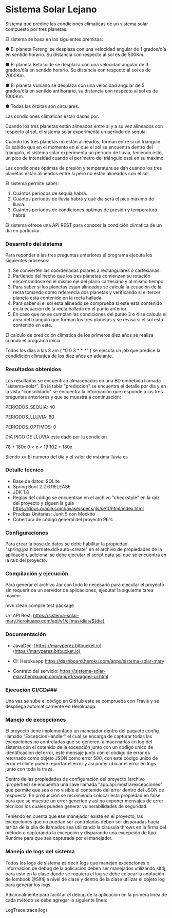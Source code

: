 # Sistema Solar Lejano #

Sistema que predice las condiciones climaticas de un sistema solar compuesto por tres planetas. 

El sistema se basa en las siguientes premisas:

●  El planeta Ferengi se desplaza con una velocidad angular de 1 grados/día en sentido
horario. Su distancia con respecto al sol es de 500Km.

●  El planeta Betasoide se desplaza con una velocidad angular de 3 grados/día en sentido
horario. Su distancia con respecto al sol es de 2000Km.

●  El planeta Vulcano se desplaza con una velocidad angular de 5 grados/día en sentido
anti­horario, su distancia con respecto al sol es de 1000Km.

●  Todas las órbitas son circulares.

Las condiciones climaticas estan dadas por:

Cuando los tres planetas están alineados entre sí y a su vez alineados con respecto al sol, el
sistema solar experimenta un período de sequía.

Cuando los tres planetas no están alineados, forman entre sí un triángulo. Es sabido que en el
momento en el que el sol se encuentra dentro del triángulo, el sistema solar experimenta un
período de lluvia, teniendo éste, un pico de intensidad cuando el perímetro del triángulo está en
su máximo.

Las condiciones óptimas de presión y temperatura se dan cuando los tres planetas están
alineados entre sí pero no están alineados con el sol.

El sistema permite saber:

1. Cuántos períodos de sequía habrá.
2. Cuántos períodos de lluvia habrá y qué día será el pico máximo de lluvia.
3. Cuántos períodos de condiciones óptimas de presión y temperatura habrá.

El sistema ofrece una API REST para conocer la condición climatica de un dia en particular.

### Desarrollo del sistema  ###

Para reponder a las tres preguntas anteriores el programa ejecuta los siguientes procesos:

1. Se convierten las coordenadas polares a rectangulares o cartesianas.
2. Partiendo del hecho que los tres planetas comienzan su rotación encontrandose en el mismo eje del plano cartesiano y al mismo tiempo.
3. Para saber si los planetas estan alineados se calcula la ecuación de la recta tomando como referencia dos planetas y  verificando si el tercer planeta esta contenido en la recta hallada.
4. Para saber si el sol esta alineado se comprueba si este esta contenido en la ecuación de la recta hallada en el punto anterior.
5. En caso que no se cumplan las condiciones del punto 3 o 4 se calcula el area del triangulo que forman los tres planetas y se revisa si el sol esta contenido en este.

El calculo de predicción climatica de los primeros diez años se realiza cuando el programa inicia. 

Todos los dias a las 3 am ( "0 0 3 * * *"  ) se ejecuta un job que predice la condidición climatica de los diez años en adelante.


### Resultados obtenidos ###

Los resultados se encuentran almacenados en una BD embebida llamada "sistema-solar". En la tabla "prediccion" se encuentra el detalle por día y en la vista "consolidado" se encuentra la información que
responde a las tres preguntas anteriores y que se muestra a continuación:

PERIODOS_SEQUIA: 40

PERIODOS_LLUVIA: 80

PERIODOS_OPTIMOS: 0

DIA PICO DE LLUVIA esta dado por la condición

78 + 180x	0 < x < 19  102 + 180x

Siendo x= El numero del día y el valor de máxima lluvia es 

### Detalle técnico ###

* Base de datos: SQLite
* Spring Boot 2.2.6.RELEASE
* JDK 1.8
* Reglas del código se encuentran en el archivo "checkstyle" en la raíz del proyecto y siguen la guía  https://docs.oracle.com/javase/specs/jls/se11/html/index.html
* Pruebas Unitarias: Junit 5 con Mockito
* Cobertura de código general del proyecto 96%

### Configuraciones ###

Para crear la base de datos se debe habilitar la propiedad "spring.jpa.hibernate.ddl-auto=create" en el archivo de propiedades de la aplicación, adicional se debe ejecutar el script
data.sql que se encuentra  en la raiz del proyecto.

### Compilación y ejecución ###

Para generar el archivo Jar con todo lo necesario para ejecutar el proyecto sin requerir de un servidor de aplicaciones, ejecutar la siguiente tarea maven:

mvn clean compile test package


Url API Rest: https://sistema-solar-mary.herokuapp.com/api/v1/climas/dias/${dia}

### Documentación ###

 * JavaDoc: [https://maryperez.bitbucket.io](https://maryperez.bitbucket.io)

* CI: Herokuapp https://dashboard.heroku.com/apps/sistema-solar-mary

* Contrato del servicio: https://sistema-solar-mary.herokuapp.com/api/v1/swagger-ui.html

### Ejecución CI/CD###

Una vez se sube el código en GitHub este se comprueba con Travis y se despliega automaticamente en Herokuapp. 


### Manejo de excepciones ###

El proyecto tiene implementado un manejador dentro del paquete config llamado "ExcepcionHandler" el cual se encarga de capturar todas las excepciones no controladas que se generen, almacenarlas en log del sistema con el cotenido de la excepción junto con un codigo unico de identificación del error, este mensaje junto con el código de error es retornado como objeto JSON como error 500, con este código unico de error el clinte puede reportar el error y asi poder ubicar el error en logs junto con toda la traza. 

Dentro de las propiedades de configuración del proyecto (archivo .properties) se encuentra una llave llamada "app.api.mostrarexcepciones" que permite que sea o no visible el contenido del error dentro del JSON de respuesta. En producción se recomienda colocar esta propiedad en false para que se muestre un error generico y asi no exponer mensajes de error técnicos los cuales pueden generar vulnerabilidades de seguridad.

Teniendo en cuenta que ese manejador existe en el proyecto, las excepciones que no puedan ser controladas deben ser disparadas hacia arriba de la pila de llamados sea utilizando la clausula throws en la firma del método o capturando la excepción y disparando una excepción de tipo Runtime para que sea capturada por el manejador.

### Manejo de logs del sistema ###

Todos los logs de sistema es decir logs que manejen excepciones o información de debug de la aplicación deben ser manejados utilizando slf4j, para esto en la clase donde se requiera el log se debe colocar la anotación de lombook @Slf4j a nivel de clase y dentro de la clase utilizar el objeto log para generar los logs.

Adicionalmente para facilitar el debug de la aplicación en la primera línea de cada método se debe agregar la siguiente línea:

LogTrace.trace(log)